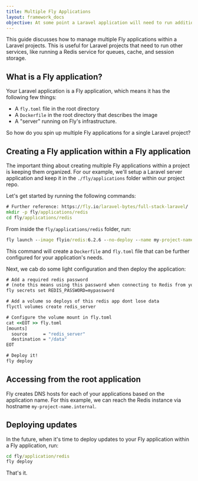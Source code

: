 ```yaml
---
title: Multiple Fly Applications
layout: framework_docs
objective: At some point a Laravel application will need to run additional services, perhaps Redis for a cache or session storage. Learn how to manage multiple applications from one Laravel project to keep your monolith a monolith.
---
```


This guide discusses how to manage multiple Fly applications within a Laravel projects. This is useful for Laravel projects that need to run other services, like running a Redis service for queues, cache, and session storage.

## What is a Fly application?

Your Laravel application is a Fly application, which means it has the following few things:

* A `fly.toml` file in the root directory
* A `Dockerfile` in the root directory that describes the image
* A "server" running on Fly's infrastructure.

So how do you spin up multiple Fly applications for a single Laravel project?

## Creating a Fly application within a Fly application

The important thing about creating multiple Fly applications within a project is keeping them organized. For our example, we'll setup a Laravel server application and keep it in the `./fly/applications` folder within our project repo.

Let's get started by running the following commands:

```cmd
# Further reference: https://fly.io/laravel-bytes/full-stack-laravel/
mkdir -p fly/applications/redis
cd fly/applications/redis
```

From inside the `fly/applications/redis` folder, run:

```cmd
fly launch --image flyio/redis:6.2.6 --no-deploy --name my-project-name-redis
```

This command will create a `Dockerfile` and `fly.toml` file that can be further configured for your application's needs.

Next, we cab do some light configuration and then deploy the application:

```cmd
# Add a required redis password
# (note this means using this password when connecting to Redis from your apps)
fly secrets set REDIS_PASSWORD=mypassword

# Add a volume so deploys of this redis app dont lose data
flyctl volumes create redis_server

# Configure the volume mount in fly.toml
cat <<EOT >> fly.toml
[mounts]
  source      = "redis_server"
  destination = "/data"
EOT

# Deploy it!
fly deploy
```

## Accessing from the root application

Fly creates DNS hosts for each of your applications based on the application name. For this example, we can reach the Redis instance via hostname `my-project-name.internal`.

## Deploying updates

In the future, when it's time to deploy updates to your Fly application within a Fly application, run:

```cmd
cd fly/application/redis
fly deploy
```

That's it.

